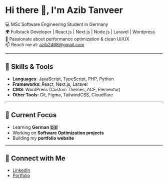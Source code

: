 # Hi there 👋, I'm Azib Tanveer  

💻 MSc Software Engineering Student in Germany  
🌍 Fullstack Developer | React.js | Next.js | Node.js | Laravel | Wordpress  
🎯 Passionate about performance optimization & clean UI/UX  
📫 Reach me at: azib2468@gmail.com  

---

## 🚀 Skills & Tools  
- **Languages**: JavaScript, TypeScript, PHP, Python  
- **Frameworks**: React, Next.js, Laravel  
- **CMS**: WordPress (Custom Themes, ACF, Elementor)  
- **Other Tools**: Git, Figma, TailwindCSS, Cloudflare  

---

## 🌱 Current Focus  
- Learning **German 🇩🇪**  
- Working on **Software Optimization projects**  
- Building my **portfolio website**  

---

## 🔗 Connect with Me
- [LinkedIn](https://www.linkedin.com/in/azib-tanveer-7405a61b3/)  
- [Portfolio](https://azib98.github.io/publicportfolio/)  

